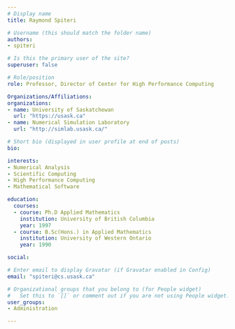 ```yaml
---
# Display name
title: Raymond Spiteri

# Username (this should match the folder name)
authors:
- spiteri

# Is this the primary user of the site?
superuser: false

# Role/position
role: Professor, Director of Center for High Performance Computing

Organizations/Affiliations:
organizations:
- name: University of Saskatchewan
  url: "https://usask.ca"
- name: Numerical Simulation Laboratory
  url: "http://simlab.usask.ca/"

# Short bio (displayed in user profile at end of posts)
bio: 

interests:
- Numerical Analysis
- Scientific Computing
- High Performance Computing
- Mathematical Software

education:
  courses:
  - course: Ph.D Applied Mathematics 
    institution: University of British Columbia
    year: 1997
  - course: B.Sc(Hons.) in Applied Mathematics
    institution: University of Western Ontario
    year: 1990

social:

# Enter email to display Gravatar (if Gravatar enabled in Config)
email: "spiteri@cs.usask.ca"

# Organizational groups that you belong to (for People widget)
#   Set this to `[]` or comment out if you are not using People widget.
user_groups:
- Administration

---
```

